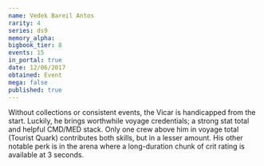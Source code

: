 ```yaml
---
name: Vedek Bareil Antos
rarity: 4
series: ds9
memory_alpha:
bigbook_tier: 8
events: 15
in_portal: true
date: 12/06/2017
obtained: Event
mega: false
published: true
---
```


Without collections or consistent events, the Vicar is handicapped from the start. Luckily, he brings worthwhile voyage credentials; a strong stat total and helpful CMD/MED stack. Only one crew above him in voyage total (Tourist Quark) contributes both skills, but in a lesser amount. His other notable perk is in the arena where a long-duration chunk of crit rating is available at 3 seconds.
